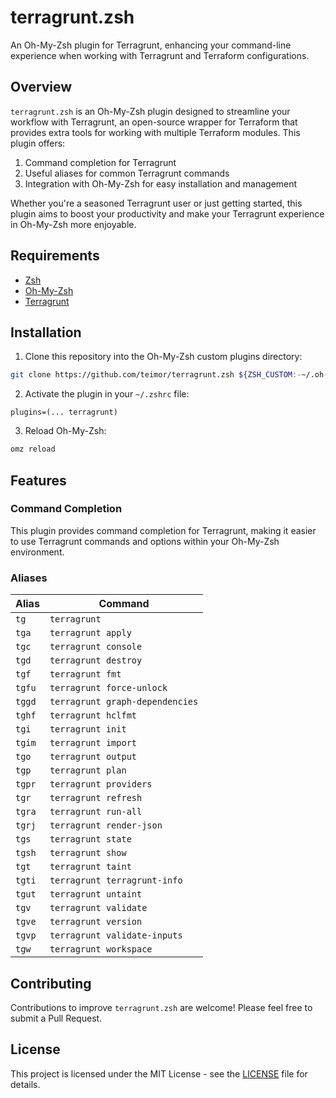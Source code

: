 # terragrunt.zsh

An Oh-My-Zsh plugin for Terragrunt, enhancing your command-line experience when working with Terragrunt and Terraform configurations.

## Overview

`terragrunt.zsh` is an Oh-My-Zsh plugin designed to streamline your workflow with Terragrunt, an open-source wrapper for Terraform that provides extra tools for working with multiple Terraform modules. This plugin offers:

1. Command completion for Terragrunt
2. Useful aliases for common Terragrunt commands
3. Integration with Oh-My-Zsh for easy installation and management

Whether you're a seasoned Terragrunt user or just getting started, this plugin aims to boost your productivity and make your Terragrunt experience in Oh-My-Zsh more enjoyable.

## Requirements

* [Zsh](https://www.zsh.org/)
* [Oh-My-Zsh](https://ohmyz.sh/)
* [Terragrunt](https://terragrunt.gruntwork.io/)

## Installation

1. Clone this repository into the Oh-My-Zsh custom plugins directory:

```bash
git clone https://github.com/teimor/terragrunt.zsh ${ZSH_CUSTOM:-~/.oh-my-zsh/custom}/plugins/terragrunt
```

2. Activate the plugin in your `~/.zshrc` file:

```shell
plugins=(... terragrunt)
```

3. Reload Oh-My-Zsh:

```bash
omz reload
```

## Features

### Command Completion

This plugin provides command completion for Terragrunt, making it easier to use Terragrunt commands and options within your Oh-My-Zsh environment.

### Aliases

| Alias  | Command                       |
|--------|-------------------------------|
| `tg`   | `terragrunt`                  |
| `tga`  | `terragrunt apply`            |
| `tgc`  | `terragrunt console`          |
| `tgd`  | `terragrunt destroy`          |
| `tgf`  | `terragrunt fmt`              |
| `tgfu` | `terragrunt force-unlock`     |
| `tggd` | `terragrunt graph-dependencies` |
| `tghf` | `terragrunt hclfmt`           |
| `tgi`  | `terragrunt init`             |
| `tgim` | `terragrunt import`           |
| `tgo`  | `terragrunt output`           |
| `tgp`  | `terragrunt plan`             |
| `tgpr` | `terragrunt providers`        |
| `tgr`  | `terragrunt refresh`          |
| `tgra` | `terragrunt run-all`          |
| `tgrj` | `terragrunt render-json`      |
| `tgs`  | `terragrunt state`            |
| `tgsh` | `terragrunt show`             |
| `tgt`  | `terragrunt taint`            |
| `tgti` | `terragrunt terragrunt-info`  |
| `tgut` | `terragrunt untaint`          |
| `tgv`  | `terragrunt validate`         |
| `tgve` | `terragrunt version`          |
| `tgvp` | `terragrunt validate-inputs`  |
| `tgw`  | `terragrunt workspace`        |

## Contributing

Contributions to improve `terragrunt.zsh` are welcome! Please feel free to submit a Pull Request.

## License

This project is licensed under the MIT License - see the [LICENSE](LICENSE) file for details.
